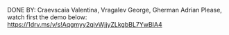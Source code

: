 DONE BY: Craevscaia Valentina, Vragalev George, Gherman Adrian
Please, watch first the demo below:
https://1drv.ms/v/s!Aqgmyy2qivWjjyZLkgbBL7YwBIA4
